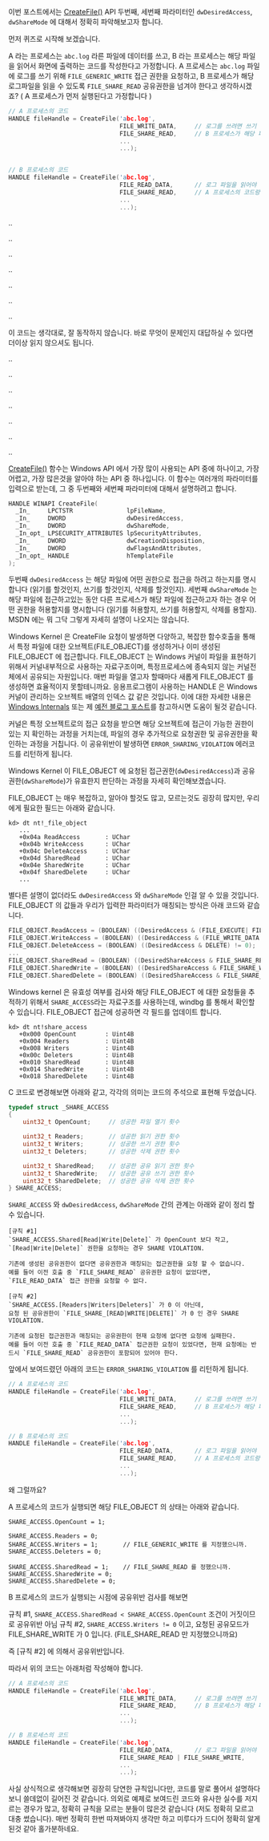 

이번 포스트에서는 [CreateFile()](https://msdn.microsoft.com/en-us/library/windows/desktop/aa363858(v=vs.85).aspx) API 두번째, 세번째 파라미터인 `dwDesiredAccess`, `dwShareMode` 에 대해서 정확히 파악해보고자 합니다.

먼저 퀴즈로 시작해 보겠습니다. 

A 라는 프로세스는 `abc.log` 라른 파일에 데이터를 쓰고, B 라는 프로세스는 해당 파일을 읽어서 화면에 출력하는 코드를 작성한다고 가정합니다.
A 프로세스는 `abc.log` 파일에 로그를 쓰기 위해 `FILE_GENERIC_WRITE` 접근 권한을 요청하고, B 프로세스가 해당 로그파일을 읽을 수 있도록 `FILE_SHARE_READ` 공유권한을 넘겨야 한다고 생각하시겠죠?
( A 프로세스가 먼저 실행된다고 가정합니다 )


```c
// A 프로세스의 코드
HANDLE fileHandle = CreateFile('abc.log',
                               FILE_WRITE_DATA,     // 로그를 쓰려면 쓰기 권한으로 파일을 열어야죠.
                               FILE_SHARE_READ,     // B 프로세스가 해당 파일을 읽어야 하니까 `공유 읽기` 를.
                               ...
                               ...);


// B 프로세스의 코드
HANDLE fileHandle = CreateFile('abc.log',
                               FILE_READ_DATA,      // 로그 파일을 읽어야 하니까
                               FILE_SHARE_READ,     // A 프로세스의 코드랑 그냥 같은걸로???
                               ...
                               ...);
```

..

..

..

..

..

..

..

이 코드는 생각대로, 잘 동작하지 않습니다. 바로 무엇이 문제인지 대답하실 수 있다면 더이상 읽지 않으셔도 됩니다.

..

..

..

..

..

..

..



[CreateFile()](https://msdn.microsoft.com/en-us/library/windows/desktop/aa363858(v=vs.85).aspx) 함수는 Windows API 에서 가장 많이 사용되는 API 중에 하나이고, 가장 어렵고, 가장 많은것을 알아야 하는 API 중 하나입니다. 이 함수는 여러개의 파라미터를 입력으로 받는데, 그 중 두번째와 세번째 파라미터에 대해서 설명하려고 합니다.

```c
HANDLE WINAPI CreateFile(
  _In_     LPCTSTR               lpFileName,
  _In_     DWORD                 dwDesiredAccess,
  _In_     DWORD                 dwShareMode,
  _In_opt_ LPSECURITY_ATTRIBUTES lpSecurityAttributes,
  _In_     DWORD                 dwCreationDisposition,
  _In_     DWORD                 dwFlagsAndAttributes,
  _In_opt_ HANDLE                hTemplateFile
);
```


두번째 `dwDesiredAccess` 는 해당 파일에 어떤 권한으로 접근을 하려고 하는지를 명시합니다 (읽기를 할것인지, 쓰기를 할것인지, 삭제를 할것인지). 세번째 `dwShareMode` 는 해당 파일에 접근하고있는 동안 다른 프로세스가 해당 파일에 접근하고자 하는 경우 어떤 권한을 허용할지를 명시합니다 (읽기를 허용할지, 쓰기를 허용할지, 삭제를 용할지). MSDN 에는 뭐 그닥 그렇게 자세히 설명이 나오지는 않습니다. 

Windows Kernel 은 CreateFile 요청이 발생하면 다양하고, 복잡한 함수호출을 통해서 특정 파일에 대한 오브젝트(FILE_OBJECT)를 생성하거나 이미 생성된 FILE_OBJECT 에 접근합니다. 
FILE_OBJECT 는 Windows 커널이 파일을 표현하기 위해서 커널내부적으로 사용하는 자료구조이며, 특정프로세스에 종속되지 않는 커널전체에서 공유되는 자원입니다. 매번 파일을 열고자 할때마다 새롭게 FILE_OBJECT 를 생성하면 효율적이지 못할테니까요.
응용프로그램이 사용하는 HANDLE 은 Windows 커널이 관리하는 오브젝트 배열의 인덱스 값 같은 것입니다. 이에 대한 자세한 내용은 [Windows Internals](https://technet.microsoft.com/en-us/sysinternals/bb963901.aspx) 또는 제 [예전 블로그 포스트](http://egloos.zum.com/somma/v/2947301)를 참고하시면 도움이 될것 같습니다.

커널은 특정 오브젝트로의 접근 요청을 받으면 해당 오브젝트에 접근이 가능한 권한이 있는 지 확인하는 과정을 거치는데, 파일의 경우 추가적으로 요청권한 및 공유권한을 확인하는 과정을 거칩니다. 
이 공유위반이 발생하면 `ERROR_SHARING_VIOLATION` 에러코드를 리턴하게 됩니다.

Windows Kernel 이 FILE_OBJECT 에 요청된 접근권한(`dwDesiredAccess`)과 공유권한(`dwShareMode`)가 유효한지 판단하는 과정을 자세히 확인해보겠습니다.

FILE_OBJECT 는 매우 복잡하고, 알아야 할것도 많고, 모르는것도 굉장히 많지만, 우리에게 필요한 필드는 아래와 같습니다.

```text
kd> dt nt!_file_object
   ...
   +0x04a ReadAccess       : UChar
   +0x04b WriteAccess      : UChar
   +0x04c DeleteAccess     : UChar
   +0x04d SharedRead       : UChar
   +0x04e SharedWrite      : UChar
   +0x04f SharedDelete     : UChar
   ...
```

별다른 설명이 없더라도 `dwDesiredAccess` 와 `dwShareMode` 인걸 알 수 있을 것입니다. FILE_OBJECT 의 값들과 우리가 입력한 파라미터가 매칭되는 방식은 아래 코드와 같습니다. 

```c
FILE_OBJECT.ReadAccess = (BOOLEAN) ((DesiredAccess & (FILE_EXECUTE| FILE_READ_DATA)) != 0);
FILE_OBJECT.WriteAccess = (BOOLEAN) ((DesiredAccess & (FILE_WRITE_DATA | FILE_APPEND_DATA)) != 0);
FILE_OBJECT.DeleteAccess = (BOOLEAN) ((DesiredAccess & DELETE) != 0);
...
FILE_OBJECT.SharedRead = (BOOLEAN) ((DesiredShareAccess & FILE_SHARE_READ) != 0);
FILE_OBJECT.SharedWrite = (BOOLEAN) ((DesiredShareAccess & FILE_SHARE_WRITE) != 0);
FILE_OBJECT.SharedDelete = (BOOLEAN) ((DesiredShareAccess & FILE_SHARE_DELETE) != 0);
```

Windows kernel 은 유효성 여부를 검사와 해당 FILE_OBJECT 에 대한 요청들을 추적하기 위해서 `SHARE_ACCESS`라는 자료구조를 사용하는데, windbg 를 통해서 확인할 수 있습니다. FILE_OBJECT 접근에 성공하면 각 필드를 업데이트 합니다. 

```text
kd> dt nt!share_access
   +0x000 OpenCount        : Uint4B
   +0x004 Readers          : Uint4B
   +0x008 Writers          : Uint4B
   +0x00c Deleters         : Uint4B
   +0x010 SharedRead       : Uint4B
   +0x014 SharedWrite      : Uint4B
   +0x018 SharedDelete     : Uint4B
```

C 코드로 변경해보면 아래와 같고, 각각의 의미는 코드의 주석으로 표현해 두었습니다.

```c
typedef struct _SHARE_ACCESS
{
    uint32_t OpenCount;     // 성공한 파일 열기 횟수

    uint32_t Readers;       // 성공한 읽기 권한 횟수
    uint32_t Writers;       // 성공한 쓰기 권한 횟수
    uint32_t Deleters;      // 성공한 삭제 권한 횟수

    uint32_t SharedRead;    // 성공한 공유 읽기 권한 횟수
    uint32_t SharedWrite;   // 성공한 공유 쓰기 권한 횟수
    uint32_t SharedDelete;  // 성공한 공유 삭제 권한 횟수
} SHARE_ACCESS;
```

`SHARE_ACCESS` 와 `dwDesiredAccess`, `dwShareMode` 간의 관계는 아래와 같이 정리 할 수 있습니다. 

```text
[규칙 #1]
`SHARE_ACCESS.Shared[Read|Write|Delete]` 가 OpenCount 보다 작고,
`[Read|Write|Delete]` 권한을 요청하는 경우 SHARE VIOLATION.

기존에 생성된 공유권한이 없다면 공유권한과 매칭되는 접근권한을 요청 할 수 없습니다.
예를 들어 이전 호출 중 `FILE_SHARE_READ` 공유권한 요청이 없었다면, `FILE_READ_DATA` 접근 권한을 요청할 수 없다.

[규칙 #2]
`SHARE_ACCESS.[Readers|Writers|Deleters]` 가 0 이 아닌데,
요청 된 공유권한이 `FILE_SHARE_[READ|WRITE|DELETE]` 가 0 인 경우 SHARE VIOLATION.

기존에 요청된 접근권한과 매칭되는 공유권한이 현재 요청에 없다면 요청에 실패한다.
예를 들어 이전 호출 중 `FILE_READ_DATA` 접근권한 요청이 있었다면, 현재 요청에는 반드시 `FILE_SHARE_READ` 공유권한이 포함되어 있어야 한다.
```

앞에서 보여드렸던 아래의 코드는 `ERROR_SHARING_VIOLATION` 를 리턴하게 됩니다.

```c
// A 프로세스의 코드
HANDLE fileHandle = CreateFile('abc.log',
                               FILE_WRITE_DATA,     // 로그를 쓰려면 쓰기 권한으로 파일을 열어야죠.
                               FILE_SHARE_READ,     // B 프로세스가 해당 파일을 읽어야 하니까 `공유 읽기` 를.
                               ...
                               ...);

// B 프로세스의 코드
HANDLE fileHandle = CreateFile('abc.log',
                               FILE_READ_DATA,      // 로그 파일을 읽어야 하니까
                               FILE_SHARE_READ,     // A 프로세스의 코드랑 그냥 같은걸로???
                               ...
                               ...);
```

왜 그럴까요?

A 프로세스의 코드가 실행되면 해당 FILE_OBJECT 의 상태는 아래와 같습니다. 

```text
SHARE_ACCESS.OpenCount = 1;

SHARE_ACCESS.Readers = 0;
SHARE_ACCESS.Writers = 1;       // FILE_GENERIC_WRITE 를 지정했으니까.
SHARE_ACCESS.Deleters = 0;

SHARE_ACCESS.SharedRead = 1;    // FILE_SHARE_READ 를 정했으니까.
SHARE_ACCESS.SharedWrite = 0;
SHARE_ACCESS.SharedDelete = 0;
```

B 프로세스의 코드가 실행되는 시점에 공유위반 검사를 해보면

규칙 #1, `SHARE_ACCESS.SharedRead < SHARE_ACCESS.OpenCount` 조건이 거짓이므로 공유위반 아님
규칙 #2, `SHARE_ACCESS.Writers != 0` 이고, 요청된 공유모드가 FILE_SHARE_WRITE 가 0 입니다. (FILE_SHARE_READ 만 지정했으니까요)

즉 [규칙 #2] 에 의해서 공유위반입니다. 

따라서 위의 코드는 아래처럼 작성해야 합니다. 

```c
// A 프로세스의 코드
HANDLE fileHandle = CreateFile('abc.log',
                               FILE_WRITE_DATA,     // 로그를 쓰려면 쓰기 권한으로 파일을 열어야죠.
                               FILE_SHARE_READ,     // B 프로세스가 해당 파일을 읽어야 하니까 `공유 읽기` 를.
                               ...
                               ...);

// B 프로세스의 코드
HANDLE fileHandle = CreateFile('abc.log',
                               FILE_READ_DATA,      // 로그 파일을 읽어야 하니까
                               FILE_SHARE_READ | FILE_SHARE_WRITE,
                               ...
                               ...);
```

사실 상식적으로 생각해보면 굉장히 당연한 규칙입니다만, 코드를 말로 풀어서 설명하다보니 쓸데없이 길어진 것 같습니다. 
의외로 예제로 보여드린 코드와 유사한 실수를 저지르는 경우가 많고, 정확히 규칙을 모르는 분들이 많은것 같습니다 (저도 정확히 모르고 대충 썼습니다).
매번 정확히 한번 따져봐야지 생각만 하고 미루다가 드디어 정확히 알게된것 같아 홀가분하네요. 
